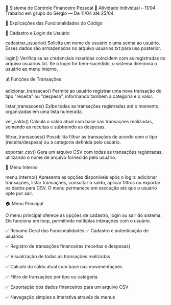 💼 Sistema de Controle Financeiro Pessoal
📅 Atividade Individual – 11/04
Trabalho em grupo do Sérgio — De 11/04 até 25/04

🧠 Explicações das Funcionalidades do Código

🔐 Cadastro e Login de Usuário

cadastrar_usuario()
Solicita um nome de usuário e uma senha ao usuário. Esses dados são armazenados no arquivo usuarios.txt para uso posterior.

login()
Verifica se as credenciais inseridas coincidem com as registradas no arquivo usuarios.txt. Se o login for bem-sucedido, o sistema direciona o usuário ao menu interno.

💰 Funções de Transações

adicionar_transacao()
Permite ao usuário registrar uma nova transação do tipo "receita" ou "despesa", informando também a categoria e o valor.

listar_transacoes()
Exibe todas as transações registradas até o momento, organizadas em uma lista numerada.

ver_saldo()
Calcula o saldo atual com base nas transações realizadas, somando as receitas e subtraindo as despesas.

filtrar_transacoes()
Possibilita filtrar as transações de acordo com o tipo (receita/despesa) ou a categoria definida pelo usuário.

exportar_csv()
Gera um arquivo CSV com todas as transações registradas, utilizando o nome de arquivo fornecido pelo usuário.

🧭 Menu Interno

menu_interno()
Apresenta as opções disponíveis após o login: adicionar transações, listar transações, consultar o saldo, aplicar filtros ou exportar os dados para CSV. O menu permanece em execução até que o usuário opte por sair.

🏠 Menu Principal

O menu principal oferece as opções de cadastro, login ou sair do sistema. Ele funciona em loop, permitindo múltiplas interações com o usuário.


✅ Resumo Geral das Funcionalidades
✅ Cadastro e autenticação de usuários

✅ Registro de transações financeiras (receitas e despesas)

✅ Visualização de todas as transações realizadas

✅ Cálculo do saldo atual com base nas movimentações

✅ Filtro de transações por tipo ou categoria

✅ Exportação dos dados financeiros para um arquivo CSV

✅ Navegação simples e interativa através de menus
